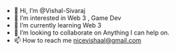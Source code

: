 - 👋 Hi, I’m @Vishal-Sivaraj
- 👀 I’m interested in Web 3 , Game Dev
- 🌱 I’m currently learning Web 3 
- 💞️ I’m looking to collaborate on Anything I can help on.
- 📫 How to reach me nicevishaal@gmail.com

<!---
Vishal-Sivaraj/Vishal-Sivaraj is a ✨ special ✨ repository because its `README.md` (this file) appears on your GitHub profile.
You can click the Preview link to take a look at your changes.
--->
